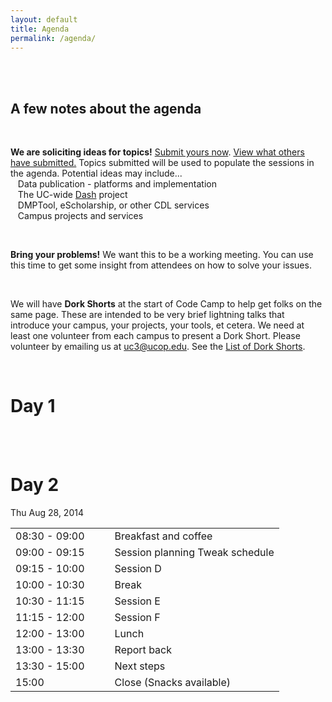 ```yaml
---
layout: default
title: Agenda
permalink: /agenda/
---
```


<br><br>

## A few notes about the agenda

<br>

**We are soliciting ideas for topics!** [Submit yours now](https://docs.google.com/forms/d/1rsF44qf3qaOp6LqRSVTOBW-LUyPSL50Tg4ywmHjzBMI/viewform). [View what others have submitted.](https://docs.google.com/spreadsheet/ccc?key=0Agq_OgwoRF1AdDBqb0VlRkNxNGktSWVtSUtFMWxsLVE&usp=sharing) Topics submitted will be used to populate the sessions in the agenda. Potential ideas may include...<br>
&nbsp;&nbsp;&nbsp;Data publication - platforms and implementation<br>
&nbsp;&nbsp;&nbsp;The UC-wide [Dash](https://github.com/CDLUC3/dash/wiki) project<br>
&nbsp;&nbsp;&nbsp;DMPTool, eScholarship, or other CDL services<br>
&nbsp;&nbsp;&nbsp;Campus projects and services<br>

<br> 

**Bring your problems!** We want this to be a working meeting. You can use this time to get some insight from attendees on how to solve your issues.

<br>

We will have **Dork Shorts** at the start of Code Camp to help get folks on the same page. These are intended to be very brief lightning talks that introduce your campus, your projects, your tools, et cetera. We need at least one volunteer from each campus to present a Dork Short. Please volunteer by emailing us at [uc3@ucop.edu](mailto:uc3@ucop.edu). See the [List of Dork Shorts](https://docs.google.com/spreadsheets/d/1A9l-qhInmOWMMK9SiIvIapsNYzNl0yuYKKnp4EJeMaU/edit?usp=sharing).


<br>

# Day 1  
<!-- 
Wed Aug 27, 2014
<table cellspacing="14">
<tr>	
	<td>	11:00 - 11:15 	</td>	
	<td>	</td>
	<td>	</td>		
	<td>	Welcome, ground rules	</td>	
</tr>
<tr>	
	<td>	11:15 - 13:00	</td>	
	<td>	</td>	
	<td>	</td>	
	<td>	<em>(Over lunch)</em>  Introductions, <a href="https://docs.google.com/spreadsheets/d/1A9l-qhInmOWMMK9SiIvIapsNYzNl0yuYKKnp4EJeMaU/edit?usp=sharing">Dork Shorts </a> presentations by campus (see above). </td>	
</tr>
<tr>	
	<td>	13:00 - 13:30 	</td>	
	<td>	</td>	
	<td>	</td>	
	<td>	Session planning and logistics overview. Tweak schedule as needed.	</td>	
</tr>
<tr>	
	<td>	13:30 - 14:15	</td>	
	<td>	</td>	
	<td>	</td>	
	<td>	Session A	</td>	
</tr>
<tr>	
	<td>	14:15 - 14:45	</td>	
	<td>	</td>	
	<td>	</td>	
	<td>	Break and snack	</td>	
</tr>
<tr>	<td>	14:45 - 15:30	</td>	
		<td>	</td>
		<td>	</td>	
		<td>	Session B	</td>	
	</tr>
<tr>	<td>	15:30 - 16:15	</td>	
		<td>	</td>
		<td>	</td>	
		<td>	Session C	</td>	
</tr>
<tr>	<td>	16:15 - 17:00	</td>	
		<td>	</td>
		<td>	</td>	
		<td>	Report back, wrap up, prep for tomorrow	</td>	
</tr>
<tr>	<td>	17:00 - ??	</td>	
		<td>	</td>
		<td>	</td>	
		<td>	Happy hour / dinner (on your own)	</td>	
</tr>
</table>
-->

<br><br>

# Day 2

Thu Aug 28, 2014
<table cellspacing="14">
<tr>	<td>	08:30 - 09:00	</td>	<td>	</td>	<td>	</td>	<td>	Breakfast and coffee	</td>	</tr>
<tr>	<td>	09:00 - 09:15	</td>	<td>	</td>	<td>	</td>	<td>	Session planning Tweak schedule	</td>	</tr>
<tr>	<td>	09:15 - 10:00	</td>	<td>	</td>	<td>	</td>	<td>	Session D	</td>	</tr>
<tr>	<td>	10:00 - 10:30	</td>	<td>	</td>	<td>	</td>	<td>	Break	</td>	</tr>
<tr>	<td>	10:30 - 11:15	</td>	<td>	</td>	<td>	</td>	<td>	Session E	</td>	</tr>
<tr>	<td>	11:15 - 12:00	</td>	<td>	</td>	<td>	</td>	<td>	Session F	</td>	</tr>
<tr>	<td>	12:00 - 13:00	</td>	<td>	</td>	<td>	</td>	<td>	Lunch	</td>	</tr>
<tr>	<td>	13:00 - 13:30	</td>	<td>	</td>	<td>	</td>	<td>	Report back	</td>	</tr>
<tr>	<td>	13:30 - 15:00	</td>	<td>	</td>	<td>	</td>	<td>	Next steps	</td>	</tr>
<tr>	<td>	15:00	</td>	<td>	</td>	<td>	</td>	<td>	Close (Snacks available)	</td>	</tr>
</table>
